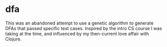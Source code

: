 # dfa

This was an abandoned attempt to use a genetic algorithm to generate
DFAs that passed specific test cases. Inspired by the intro CS course
I was taking at the time, and influenced by my then-current love
affair with Clojure.
